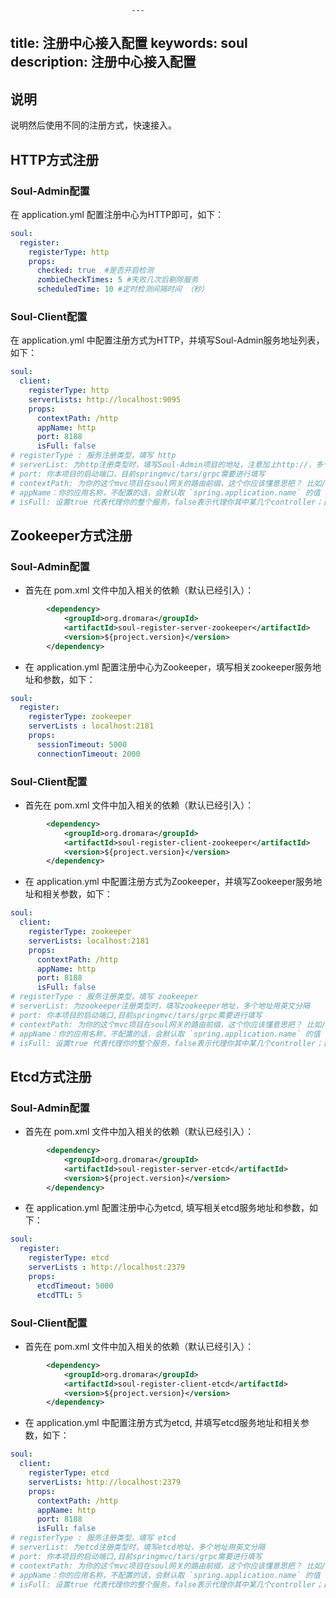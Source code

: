                               ---
title: 注册中心接入配置
keywords: soul
description: 注册中心接入配置
---

## 说明

说明然后使用不同的注册方式，快速接入。

## HTTP方式注册

### Soul-Admin配置

在 application.yml 配置注册中心为HTTP即可，如下：

```yaml
soul:
  register:
    registerType: http
    props:
      checked: true  #是否开启检测
      zombieCheckTimes: 5 #失败几次后剔除服务
      scheduledTime: 10 #定时检测间隔时间 （秒）
```

### Soul-Client配置

在 application.yml 中配置注册方式为HTTP，并填写Soul-Admin服务地址列表，如下：

```yaml
soul:
  client:
    registerType: http
    serverLists: http://localhost:9095
    props:
      contextPath: /http
      appName: http
      port: 8188  
      isFull: false
# registerType : 服务注册类型，填写 http
# serverList: 为http注册类型时，填写Soul-Admin项目的地址，注意加上http://，多个地址用英文逗号分隔
# port: 你本项目的启动端口，目前springmvc/tars/grpc需要进行填写
# contextPath: 为你的这个mvc项目在soul网关的路由前缀，这个你应该懂意思把？ 比如/order ，/product 等等，网关会根据你的这个前缀来进行路由.
# appName：你的应用名称，不配置的话，会默认取 `spring.application.name` 的值
# isFull: 设置true 代表代理你的整个服务，false表示代理你其中某几个controller；目前适用于springmvc/springcloud
``` 

## Zookeeper方式注册

### Soul-Admin配置

* 首先在 pom.xml 文件中加入相关的依赖（默认已经引入）：

```xml
        <dependency>
            <groupId>org.dromara</groupId>
            <artifactId>soul-register-server-zookeeper</artifactId>
            <version>${project.version}</version>
        </dependency>
```

* 在 application.yml 配置注册中心为Zookeeper，填写相关zookeeper服务地址和参数，如下：

```yaml
soul:
  register:
    registerType: zookeeper
    serverLists : localhost:2181
    props:
      sessionTimeout: 5000
      connectionTimeout: 2000
```

### Soul-Client配置

* 首先在 pom.xml 文件中加入相关的依赖（默认已经引入）：

```xml
        <dependency>
            <groupId>org.dromara</groupId>
            <artifactId>soul-register-client-zookeeper</artifactId>
            <version>${project.version}</version>
        </dependency>
```

* 在 application.yml 中配置注册方式为Zookeeper，并填写Zookeeper服务地址和相关参数，如下：

```yaml
soul:
  client:
    registerType: zookeeper
    serverLists: localhost:2181
    props:
      contextPath: /http
      appName: http
      port: 8188  
      isFull: false
# registerType : 服务注册类型，填写 zookeeper
# serverList: 为zookeeper注册类型时，填写zookeeper地址，多个地址用英文分隔
# port: 你本项目的启动端口,目前springmvc/tars/grpc需要进行填写
# contextPath: 为你的这个mvc项目在soul网关的路由前缀，这个你应该懂意思把？ 比如/order ，/product 等等，网关会根据你的这个前缀来进行路由.
# appName：你的应用名称，不配置的话，会默认取 `spring.application.name` 的值
# isFull: 设置true 代表代理你的整个服务，false表示代理你其中某几个controller；目前适用于springmvc/springcloud
``` 

## Etcd方式注册

### Soul-Admin配置

* 首先在 pom.xml 文件中加入相关的依赖（默认已经引入）：

```xml
        <dependency>
            <groupId>org.dromara</groupId>
            <artifactId>soul-register-server-etcd</artifactId>
            <version>${project.version}</version>
        </dependency>
```

* 在 application.yml 配置注册中心为etcd, 填写相关etcd服务地址和参数，如下：

```yaml
soul:
  register:
    registerType: etcd
    serverLists : http://localhost:2379
    props:
      etcdTimeout: 5000
      etcdTTL: 5
```

### Soul-Client配置

* 首先在 pom.xml 文件中加入相关的依赖（默认已经引入）：

```xml
        <dependency>
            <groupId>org.dromara</groupId>
            <artifactId>soul-register-client-etcd</artifactId>
            <version>${project.version}</version>
        </dependency>
```

* 在 application.yml 中配置注册方式为etcd, 并填写etcd服务地址和相关参数，如下：

```yaml
soul:
  client:
    registerType: etcd 
    serverLists: http://localhost:2379
    props:
      contextPath: /http
      appName: http
      port: 8188  
      isFull: false
# registerType : 服务注册类型，填写 etcd
# serverList: 为etcd注册类型时，填写etcd地址，多个地址用英文分隔
# port: 你本项目的启动端口,目前springmvc/tars/grpc需要进行填写
# contextPath: 为你的这个mvc项目在soul网关的路由前缀，这个你应该懂意思把？ 比如/order ，/product 等等，网关会根据你的这个前缀来进行路由.
# appName：你的应用名称，不配置的话，会默认取 `spring.application.name` 的值
# isFull: 设置true 代表代理你的整个服务，false表示代理你其中某几个controller；目前适用于springmvc/springcloud
``` 


